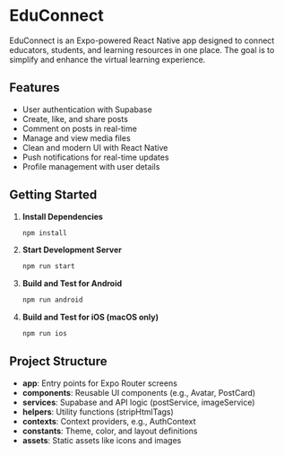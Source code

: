 # EduConnect

EduConnect is an Expo-powered React Native app designed to connect educators, students, and learning resources in one place. The goal is to simplify and enhance the virtual learning experience.

## Features
- User authentication with Supabase
- Create, like, and share posts
- Comment on posts in real-time
- Manage and view media files
- Clean and modern UI with React Native
- Push notifications for real-time updates
- Profile management with user details

## Getting Started

1. **Install Dependencies**
   ```bash
   npm install
   ```
2. **Start Development Server**
   ```bash
   npm run start
   ```
3. **Build and Test for Android**
   ```bash
   npm run android
   ```
4. **Build and Test for iOS (macOS only)**
   ```bash
   npm run ios
   ```

## Project Structure
- **app**: Entry points for Expo Router screens
- **components**: Reusable UI components (e.g., Avatar, PostCard)
- **services**: Supabase and API logic (postService, imageService)
- **helpers**: Utility functions (stripHtmlTags)
- **contexts**: Context providers, e.g., AuthContext
- **constants**: Theme, color, and layout definitions
- **assets**: Static assets like icons and images
